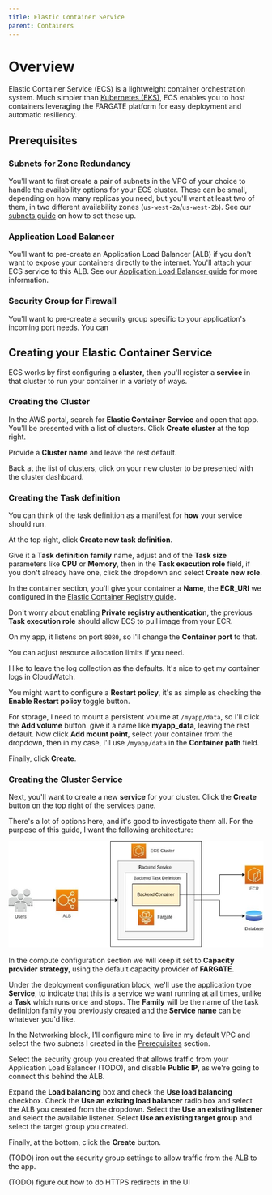```yaml
---
title: Elastic Container Service
parent: Containers
---
```


# Overview

Elastic Container Service (ECS) is a lightweight container orchestration system.
Much simpler than [Kubernetes (EKS)](./elastic-kubernetes-service.md), ECS
enables you to host containers leveraging the FARGATE platform for easy
deployment and automatic resiliency.

## Prerequisites

### Subnets for Zone Redundancy

You'll want to first create a pair of subnets in the VPC of your choice to
handle the availability options for your ECS cluster. These can be small,
depending on how many replicas you need, but you'll want at least two of them,
in two different availability zones (`us-west-2a`/`us-west-2b`). See our
[subnets guide](../networking/subnets.md) on how to set these up.

### Application Load Balancer

You'll want to pre-create an Application Load Balancer (ALB) if you don't want
to expose your containers directly to the internet. You'll attach your ECS
service to this ALB. See our
[Application Load Balancer guide](../networking/application-load-balancer.md)
for more information.

### Security Group for Firewall

You'll want to pre-create a security group specific to your application's
incoming port needs. You can

## Creating your Elastic Container Service

ECS works by first configuring a **cluster**, then you'll register a **service**
in that cluster to run your container in a variety of ways.

### Creating the Cluster

In the AWS portal, search for **Elastic Container Service** and open that app.
You'll be presented with a list of clusters. Click **Create cluster** at the top
right.

Provide a **Cluster name** and leave the rest default.

Back at the list of clusters, click on your new cluster to be presented with the
cluster dashboard.

### Creating the Task definition

You can think of the task definition as a manifest for **how** your service
should run.

At the top right, click **Create new task definition**.

Give it a **Task definition family** name, adjust and of the **Task size**
parameters like **CPU** or **Memory**, then in the **Task execution role**
field, if you don't already have one, click the dropdown and select **Create new
role**.

In the container section, you'll give your container a **Name**, the **ECR_URI**
we configured in the
[Elastic Container Registry guide](./elastic-container-registry.md).

Don't worry about enabling **Private registry authentication**, the previous
**Task execution role** should allow ECS to pull image from your ECR.

On my app, it listens on port `8080`, so I'll change the **Container port** to
that.

You can adjust resource allocation limits if you need.

I like to leave the log collection as the defaults. It's nice to get my
container logs in CloudWatch.

You might want to configure a **Restart policy**, it's as simple as checking the
**Enable Restart policy** toggle button.

For storage, I need to mount a persistent volume at `/myapp/data`, so I'll click
the **Add volume** button. give it a name like **myapp_data**, leaving the rest
default. Now click **Add mount point**, select your container from the dropdown,
then in my case, I'll use `/myapp/data` in the **Container path** field.

Finally, click **Create**.

### Creating the Cluster Service

Next, you'll want to create a new **service** for your cluster. Click the
**Create** button on the top right of the services pane.

There's a lot of options here, and it's good to investigate them all. For the
purpose of this guide, I want the following architecture:

![ecs-alb-arch-diagram](../../../assets/images/ecs-alb-arch1.jpeg)

In the compute configuration section we will keep it set to **Capacity provider
strategy**, using the default capacity provider of **FARGATE**.

Under the deployment configuration block, we'll use the application type
**Service**, to indicate that this is a service we want running at all times,
unlike a **Task** which runs once and stops. The **Family** will be the name of
the task definition family you previously created and the **Service name** can
be whatever you'd like.

In the Networking block, I'll configure mine to live in my default VPC and
select the two subnets I created in the [Prerequisites](#prerequisites) section.

Select the security group you created that allows traffic from your Application
Load Balancer (TODO), and disable **Public IP**, as we're going to connect this
behind the ALB.

Expand the **Load balancing** box and check the **Use load balancing** checkbox.
Check the **Use an existing load balancer** radio box and select the ALB you
created from the dropdown. Select the **Use an existing listener** and select
the available listener. Select **Use an existing target group** and select the
target group you created.

Finally, at the bottom, click the **Create** button.

(TODO) iron out the security group settings to allow traffic from the ALB to the
app.

(TODO) figure out how to do HTTPS redirects in the UI
